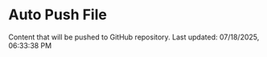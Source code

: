 # Auto Push File

Content that will be pushed to GitHub repository.
Last updated: 07/18/2025, 06:33:38 PM
